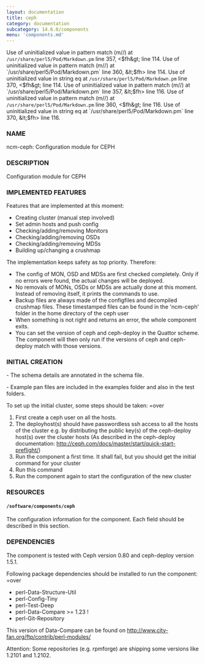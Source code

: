 ```yaml
---
layout: documentation
title: ceph
category: documentation
subcategory: 14.6.0/components
menu: 'components.md'
---
```

Use of uninitialized value in pattern match (m//) at `/usr/share/perl5/Pod/Markdown.pm` line 357, &lt;$fh&gt; line 114.
Use of uninitialized value in pattern match (m//) at `/usr/share/perl5/Pod/Markdown.pm` line 360, &lt;$fh&gt; line 114.
Use of uninitialized value in string eq at `/usr/share/perl5/Pod/Markdown.pm` line 370, &lt;$fh&gt; line 114.
Use of uninitialized value in pattern match (m//) at `/usr/share/perl5/Pod/Markdown.pm` line 357, &lt;$fh&gt; line 116.
Use of uninitialized value in pattern match (m//) at `/usr/share/perl5/Pod/Markdown.pm` line 360, &lt;$fh&gt; line 116.
Use of uninitialized value in string eq at `/usr/share/perl5/Pod/Markdown.pm` line 370, &lt;$fh&gt; line 116.
### NAME

ncm-ceph: Configuration module for CEPH

### DESCRIPTION

Configuration module for CEPH

### IMPLEMENTED FEATURES

Features that are implemented at this moment:

- Creating cluster (manual step involved)
- Set admin hosts and push config
- Checking/adding/removing Monitors
- Checking/adding/removing OSDs
- Checking/adding/removing MDSs
- Building up/changing a crushmap

The implementation keeps safety as top priority. Therefore:

- The config of MON, OSD and MDSs are first checked completely. Only if no errors were found, the actual changes will be deployed.
- No removals of MONs, OSDs or MDSs are actually done at this moment. Instead of removing itself, it prints the commands to use. 
- Backup files are always made of the configfiles and decompiled crushmap files. These timestamped files can be found in the 'ncm-ceph' folder in the home directory of the ceph user
- When something is not right and returns an error, the whole component exits.
- You can set the version of ceph and ceph-deploy in the Quattor scheme. The component will then only run if the versions of ceph and ceph-deploy match with those versions.

### INITIAL CREATION

\- The schema details are annotated in the schema file. 

\- Example pan files are included in the examples folder and also in the test folders.

To set up the initial cluster, some steps should be taken:
=over 

1. First create a ceph user on all the hosts.
2. The deployhost(s) should have passwordless ssh access to all the hosts of the cluster
        e.g. by distributing the public key(s) of the ceph-deploy host(s) over the cluster hosts
            (As described in the ceph-deploy documentation: 
                        http://ceph.com/docs/master/start/quick-start-preflight/)
3. Run the component a first time. 
            It shall fail, but you should get the initial command for your cluster
4. Run this command
5. Run the component again to start the configuration of the new cluster

### RESOURCES

#### `/software/components/ceph`

The configuration information for the component.  Each field should
be described in this section. 

### DEPENDENCIES

The component is tested with Ceph version 0.80 and ceph-deploy version 1.5.1. 

Following package dependencies should be installed to run the component:
=over

- perl-Data-Structure-Util 
- perl-Config-Tiny 
- perl-Test-Deep
- perl-Data-Compare &gt;= 1.23 !
- perl-Git-Repository

This version of Data-Compare can be found on http://www.city-fan.org/ftp/contrib/perl-modules/

Attention: Some repositories (e.g. rpmforge) are shipping some versions like 1.2101 and 1.2102.


